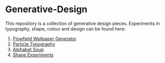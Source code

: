 Generative-Design
=================

This repository is a collection of generative design pieces. Experiments in typography, shape, colour and design can be found here:

1. [Flowfield Wallpaper Generator](FlowfieldWallpaper/BookCover_Final_Origin)
2. [Particle Typography](ParticleTypography)
3. [Alphabet Soup](AlphabetSoup)
4. [Shape Experiments](ShapeExperiments)
